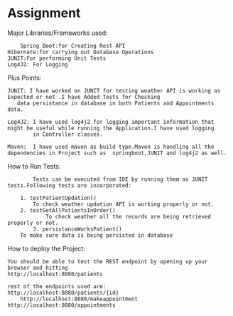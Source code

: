 # Assignment
Major Libraries/Frameworks used:

        Spring Boot:for Creating Rest API
	Hibernate:for carrying out Database Operations
	JUNIT:For performing Unit Tests
	Log4J2: For Logging 
	
Plus Points:

    JUNIT: I have worked on JUNIT for testing weather API is working as Expected or not .I have Added Tests for Checking 
	   data persistance in database in both Patients and Appointments data.
		   
    Log4J2: I have used log4j2 for logging important information that might be useful while running the Application.I have used logging 
	        in Controller classes.
	
    Maven:  I have used maven as build type.Maven is handling all the dependencies in Project such as  springboot,JUNIT and log4j2 as well.
	
How to Run Tests:

            Tests can be executed from IDE by running them as JUNIT tests.Following tests are incorporated:
    
	    1. testPatientUpdation()
	        To check weather updation API is working properly or not.
 	    2. testGetAllPatientsInOrder()
                To check weather all the records are being retrieved properly or not.
            3. persistanceWorksPatient()
		To make sure data is being persisted in database
		   
How to deploy the Project:

    You should be able to test the REST endpoint by opening up your browser and hitting
	http://localhost:8080/patients
	
	rest of the endpoints used are:
 	http://localhost:8080/patients/{id}
        http://localhost:8080/makeappointment
	http://localhost:8080/appointments
